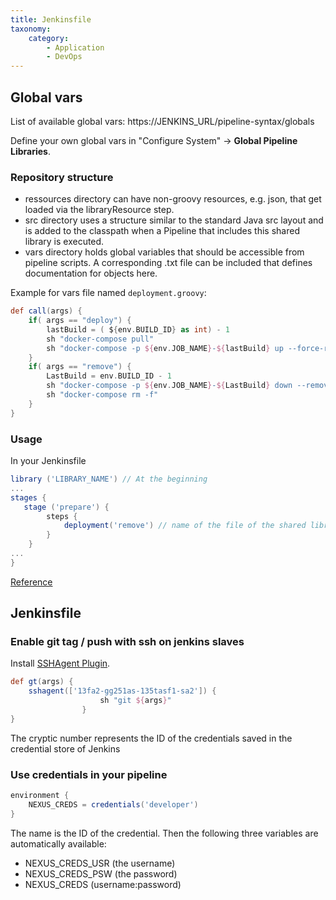 ```yaml
---
title: Jenkinsfile
taxonomy:
    category:
        - Application
        - DevOps
---
```


## Global vars
List of available global vars: https://JENKINS_URL/pipeline-syntax/globals

Define your own global vars in "Configure System" -> **Global Pipeline Libraries**.

### Repository structure
* ressources directory can have non-groovy resources, e.g. json, that get loaded via the libraryResource step.
* src directory uses a structure similar to the standard Java src layout and is added to the classpath when a Pipeline that includes this shared library is executed.
* vars directory holds global variables that should be accessible from pipeline scripts. A corresponding .txt file can be included that defines documentation for objects here.

Example for vars file named `deployment.groovy`:

```groovy
def call(args) {
    if( args == "deploy") {
        lastBuild = ( ${env.BUILD_ID} as int) - 1
        sh "docker-compose pull"
        sh "docker-compose -p ${env.JOB_NAME}-${lastBuild} up --force-recreate --no-color  -d"
    }
    if( args == "remove") {
        LastBuild = env.BUILD_ID - 1
        sh "docker-compose -p ${env.JOB_NAME}-${LastBuild} down --remove-orphans"
        sh "docker-compose rm -f"
    }
}
```

### Usage
In your Jenkinsfile
```groovy
library ('LIBRARY_NAME') // At the beginning
...
stages {
   stage ('prepare') {
        steps {
            deployment('remove') // name of the file of the shared library
        }
    }
...
}
```

[Reference](https://jenkins.io/doc/book/pipeline/shared-libraries/)

## Jenkinsfile

### Enable git tag / push with ssh on jenkins slaves

Install [SSHAgent Plugin](https://wiki.jenkins.io/display/JENKINS/SSH+Agent+Plugin).
```groovy
def gt(args) {
    sshagent(['13fa2-gg251as-135tasf1-sa2']) {
                    sh "git ${args}"
                }
}
```
The cryptic number represents the ID of the credentials saved in the credential store of Jenkins

### Use credentials in your pipeline

```groovy
environment {
	NEXUS_CREDS = credentials('developer')
}
````
The name is the ID of the credential. Then the following three variables are automatically available:
* NEXUS_CREDS_USR (the username)
* NEXUS_CREDS_PSW (the password)
* NEXUS_CREDS (username:password)